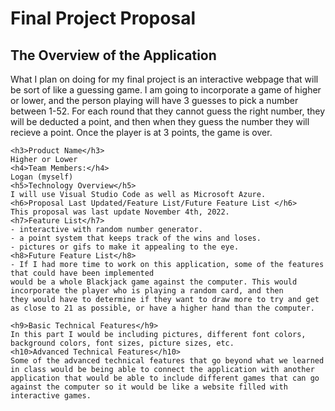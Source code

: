  <html lang="en">
<head>
<!--
     Author: Logan Atilano
 -->
    <meta charset="UTF-8">
    <title>Final Project Proposal</title>
   
</head>
<body>
    <h1>Final Project Proposal</h1>
    <h2>The Overview of the Application</h2>
    What I plan on doing for my final project is an interactive webpage that will be sort of like a guessing game. 
    I am going to incorporate a game of higher or lower, and the person playing will have 3 guesses to pick a number between 1-52. 
    For each round that they cannot guess the right number, they will be deducted a point, and then when they guess the number they will 
    recieve a point. Once the player is at 3 points, the game is over.

    <h3>Product Name</h3>
    Higher or Lower
    <h4>Team Members:</h4>
    Logan (myself)
    <h5>Technology Overview</h5>
    I will use Visual Studio Code as well as Microsoft Azure.
    <h6>Proposal Last Updated/Feature List/Future Feature List </h6>
    This proposal was last update November 4th, 2022.
    <h7>Feature List</h7>
    - interactive with random number generator.
    - a point system that keeps track of the wins and loses.
    - pictures or gifs to make it appealing to the eye.
    <h8>Future Feature List</h8>
    - If I had more time to work on this application, some of the features that could have been implemented
    would be a whole Blackjack game against the computer. This would incorporate the player who is playing a random card, and then 
    they would have to determine if they want to draw more to try and get as close to 21 as possible, or have a higher hand than the computer.

    <h9>Basic Technical Features</h9>
    In this part I would be including pictures, different font colors, background colors, font sizes, picture sizes, etc. 
    <h10>Advanced Technical Features</h10>
    Some of the advanced technical features that go beyond what we learned in class would be being able to connect the application with another 
    application that would be able to include different games that can go against the computer so it would be like a website filled with interactive games.
</body>
</html>
